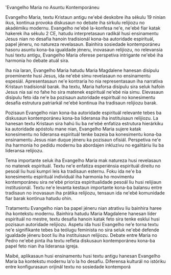 'Evangelho Maria no Asuntu Kontemporáneu

Evangelho Maria, textu Kristaun antigu ne'ebé deskobre iha sékulu 19 ninian ikus, kontinua provoka diskusaun no debate iha sirkulu relijiozu no akadémiku modernu. Evangelho ne'ebé la-konfesa ne'e, ne'ebé fiar katak hakerek iha sékulu 2 CE, hatudu interpretasaun radikál husi ensinamentu Jesus nian no desafia hanoin tradisionál kona-ba autoridade espirituál, papel jéneru, no natureza revelasaun. Bainhira sosiedade kontemporáneu hasoru asuntu kona-ba igualdade jéneru, inovasaun relijiozu, no relevansia husi textu antigu, Evangelho Maria oferese perspetiva intrigante ne'ebé iha harmonia ho debate atuál sira.

Iha nia laran, Evangelho Maria hatudu Maria Magdalene hanesan disípulu proeminente husi Jesus, ida ne'ebé simu revelasaun no ensinamentu espesiál. Apresentasaun ne'e kontraria ho nia representasaun iha narrativa Kristaun tradisionál barak. Iha textu, Maria haforsa disípulu sira seluk hafoin Jesus nia sai no fahe ho sira matenek espirituál ne'ebé nia simu. Elevasaun disípulu feto ida ne'e ba pozisaun autoridade espirituál no konesimentu desafia estrutura patriarkál ne'ebé kontinua iha tradisaun relijiozu barak.

Pozisaun Evangelho nian kona-ba autoridade espirituál relevante tebes ba diskusaun kontemporáneu kona-ba lideransa iha instituisaun relijiozu. La hanesan textu Kristaun sira hahú liu ba ne'ebé enfatiza estrutura hierárkiku ka autoridade apóstolu mane nian, Evangelho Maria sujere katak konesimentu no lideransa espirituál tenke bazeia ba konesimentu kona-ba ensinamentu Jesus nian duque jéneru ka pozisaun ofisiál. Perspetiva ne'e iha harmonia ho pedidu modernu ba abordajen inkluzivu no egalitáriu liu ba lideransa relijiozu.

Tema importante seluk iha Evangelho Maria mak natureza husi revelasaun no matenek espirituál. Textu ne'e enfatiza esperiénsia espirituál direitu no pesoál liu husi kumpri leis ka tradisaun esternu. Foku ida ne'e ba konesimentu espirituál individuál iha harmonia ho movimentu kontemporáneu sira ne'ebé prioriza espiritualidade pesoál liu husi relijiaun institusionál. Textu ne'e levanta kestaun importante kona-ba balansu entre tradisaun no inovasaun iha prátika relijiozu, tensaun ida ne'ebé komunidade fiar barak kontinua hatudu ohin.

Tratamentu Evangelho nian ba papel jéneru nian atrativu liu bainhira haree iha kontekstu modernu. Bainhira hatudu Maria Magdalene hanesan líder espirituál no mestre, textu desafia hanoin katak feto sira tenke esklui husi pozisaun autoridade relijiozu. Aspetu ida husi Evangelho ne'e torna textu ne'e signifikante tebes ba teólugu feminista no sira seluk ne'ebé defende igualdade jéneru boot liu iha instituisaun relijiozu. Debate entre Maria no Pedro ne'ebé pinta iha textu refleta diskusaun kontemporáneu kona-ba papel feto nian iha lideransa igreja.

Maibé, aplikasaun husi ensinamentu husi textu antigu hanesan Evangelho Maria ba kontekstu modernu la'o la ho desafiu. Diferensa kulturál no istóriku entre konfigurasaun orijinál textu no sosiedade kontemporá